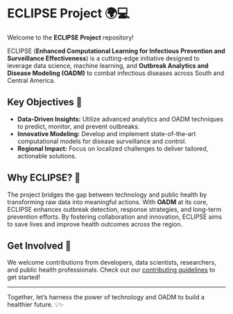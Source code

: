# ECLIPSE Project 🌍💻

Welcome to the **ECLIPSE Project** repository! 

ECLIPSE (**Enhanced Computational Learning for Infectious Prevention and Surveillance Effectiveness**) is a cutting-edge initiative designed to leverage data science, machine learning, and **Outbreak Analytics and Disease Modeling (OADM)** to combat infectious diseases across South and Central America.

## Key Objectives 🎯

- **Data-Driven Insights:** Utilize advanced analytics and OADM techniques to predict, monitor, and prevent outbreaks.
- **Innovative Modeling:** Develop and implement state-of-the-art computational models for disease surveillance and control.
- **Regional Impact:** Focus on localized challenges to deliver tailored, actionable solutions.

## Why ECLIPSE? 🌟

The project bridges the gap between technology and public health by transforming raw data into meaningful actions. With **OADM** at its core, ECLIPSE enhances outbreak detection, response strategies, and long-term prevention efforts. By fostering collaboration and innovation, ECLIPSE aims to save lives and improve health outcomes across the region.

## Get Involved 🤝

We welcome contributions from developers, data scientists, researchers, and public health professionals. Check out our [contributing guidelines](CONTRIBUTING.md) to get started!

---

Together, let’s harness the power of technology and OADM to build a healthier future. 💡✨
